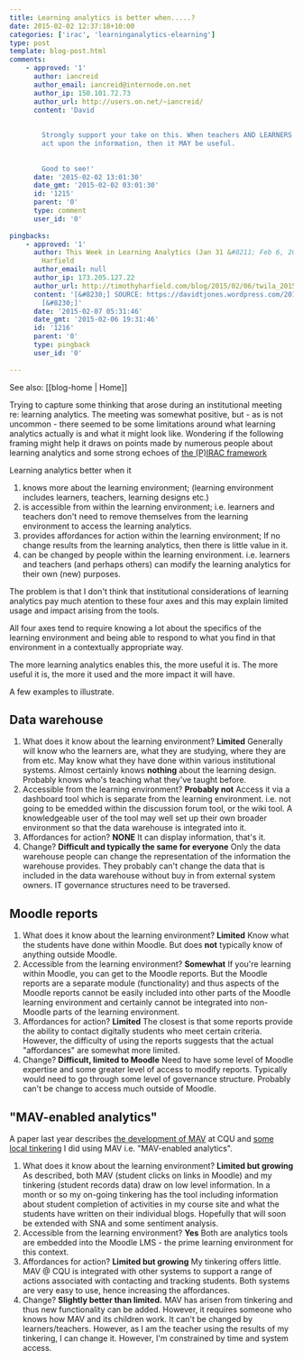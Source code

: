 ```yaml
---
title: Learning analytics is better when.....?
date: 2015-02-02 12:37:18+10:00
categories: ['irac', 'learninganalytics-elearning']
type: post
template: blog-post.html
comments:
    - approved: '1'
      author: iancreid
      author_email: iancreid@internode.on.net
      author_ip: 150.101.72.73
      author_url: http://users.on.net/~iancreid/
      content: 'David
    
    
        Strongly support your take on this. When teachers AND LEARNERS can access and
        act upon the information, then it MAY be useful.
    
    
        Good to see!'
      date: '2015-02-02 13:01:30'
      date_gmt: '2015-02-02 03:01:30'
      id: '1215'
      parent: '0'
      type: comment
      user_id: '0'
    
pingbacks:
    - approved: '1'
      author: This Week in Learning Analytics (Jan 31 &#8211; Feb 6, 2015) | Timothy D.
        Harfield
      author_email: null
      author_ip: 173.205.127.22
      author_url: http://timothyharfield.com/blog/2015/02/06/twila_20150206/
      content: '[&#8230;] SOURCE: https://davidtjones.wordpress.com/2015/02/02/learning-analytics-is-better-when/
        [&#8230;]'
      date: '2015-02-07 05:31:46'
      date_gmt: '2015-02-06 19:31:46'
      id: '1216'
      parent: '0'
      type: pingback
      user_id: '0'
    
---
```


See also: [[blog-home | Home]]

Trying to capture some thinking that arose during an institutional meeting re: learning analytics. The meeting was somewhat positive, but - as is not uncommon - there seemed to be some limitations around what learning analytics actually is and what it might look like. Wondering if the following framing might help it draws on points made by numerous people about learning analytics and some strong echoes of [the (P)IRAC framework](/blog2/2015/01/30/using-the-pirac-thinking-about-an-integrated-dashboard/)

Learning analytics better when it

1. knows more about the learning environment; (learning environment includes learners, teachers, learning designs etc.)
2. is accessible from within the learning environment; i.e. learners and teachers don't need to remove themselves from the learning environment to access the learning analytics.
3. provides affordances for action within the learning environment; If no change results from the learning analytics, then there is little value in it.
4. can be changed by people within the learning environment. i.e. learners and teachers (and perhaps others) can modify the learning analytics for their own (new) purposes.

The problem is that I don't think that institutional considerations of learning analytics pay much atention to these four axes and this may explain limited usage and impact arising from the tools.

All four axes tend to require knowing a lot about the specifics of the learning environment and being able to respond to what you find in that environment in a contextually appropriate way.

The more learning analytics enables this, the more useful it is. The more useful it is, the more it used and the more impact it will have.

A few examples to illustrate.

## Data warehouse

1. What does it know about the learning environment? **Limited** Generally will know who the learners are, what they are studying, where they are from etc. May know what they have done within various institutional systems. Almost certainly knows **nothing** about the learning design. Probably knows who's teaching what they've taught before.
2. Accessible from the learning environment? **Probably not** Access it via a dashboard tool which is separate from the learning environment. i.e. not going to be emedded within the discussion forum tool, or the wiki tool. A knowledgeable user of the tool may well set up their own broader environment so that the data warehouse is integrated into it.
3. Affordances for action? **NONE** It can display information, that's it.
4. Change? **Difficult and typically the same for everyone** Only the data warehouse people can change the representation of the information the warehouse provides. They probably can't change the data that is included in the data warehouse without buy in from external system owners. IT governance structures need to be traversed.

## Moodle reports

1. What does it know about the learning environment? **Limited** Know what the students have done within Moodle. But does **not** typically know of anything outside Moodle.
2. Accessible from the learning environment? **Somewhat** If you're learning within Moodle, you can get to the Moodle reports. But the Moodle reports are a separate module (functionality) and thus aspects of the Moodle reports cannot be easily included into other parts of the Moodle learning environment and certainly cannot be integrated into non-Moodle parts of the learning environment.
3. Affordances for action? **Limited** The closest is that some reports provide the ability to contact digitally students who meet certain criteria. However, the difficulty of using the reports suggests that the actual "affordances" are somewhat more limited.
4. Change? **Difficult, limited to Moodle** Need to have some level of Moodle expertise and some greater level of access to modify reports. Typically would need to go through some level of governance structure. Probably can't be change to access much outside of Moodle.

## "MAV-enabled analytics"

A paper last year describes [the development of MAV](/blog2/2014/09/21/breaking-bad-to-bridge-the-realityrhetoric-chasm/#mav) at CQU and [some local tinkering](/blog2/2014/09/21/breaking-bad-to-bridge-the-realityrhetoric-chasm/#extending) I did using MAV i.e. "MAV-enabled analytics".

1. What does it know about the learning environment? **Limited but growing** As described, both MAV (student clicks on links in Moodle) and my tinkering (student records data) draw on low level information. In a month or so my on-going tinkering has the tool including information about student completion of activities in my course site and what the students have written on their individual blogs. Hopefully that will soon be extended with SNA and some sentiment analysis.
2. Accessible from the learning environment? **Yes** Both are analytics tools are embedded into the Moodle LMS - the prime learning environment for this context.
3. Affordances for action? **Limited but growing** My tinkering offers little. MAV @ CQU is integrated with other systems to support a range of actions associated with contacting and tracking students. Both systems are very easy to use, hence increasing the affordances.
4. Change? **Slightly better than limited.** MAV has arisen from tinkering and thus new functionality can be added. However, it requires someone who knows how MAV and its children work. It can't be changed by learners/teachers. However, as I am the teacher using the results of my tinkering, I can change it. However, I'm constrained by time and system access.